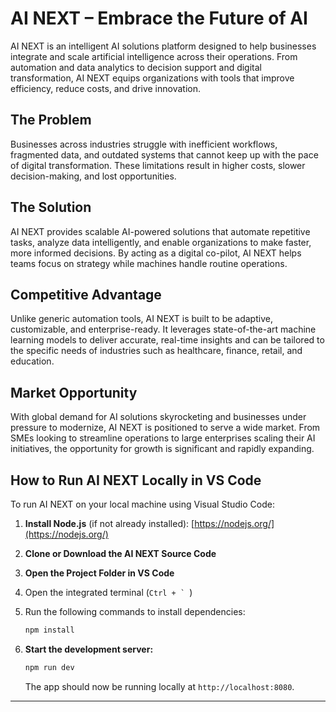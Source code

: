 # **AI NEXT – Embrace the Future of AI**

AI NEXT is an intelligent AI solutions platform designed to help businesses integrate and scale artificial intelligence across their operations. From automation and data analytics to decision support and digital transformation, AI NEXT equips organizations with tools that improve efficiency, reduce costs, and drive innovation.

## **The Problem**

Businesses across industries struggle with inefficient workflows, fragmented data, and outdated systems that cannot keep up with the pace of digital transformation. These limitations result in higher costs, slower decision-making, and lost opportunities.

## **The Solution**

AI NEXT provides scalable AI-powered solutions that automate repetitive tasks, analyze data intelligently, and enable organizations to make faster, more informed decisions. By acting as a digital co-pilot, AI NEXT helps teams focus on strategy while machines handle routine operations.

## **Competitive Advantage**

Unlike generic automation tools, AI NEXT is built to be adaptive, customizable, and enterprise-ready. It leverages state-of-the-art machine learning models to deliver accurate, real-time insights and can be tailored to the specific needs of industries such as healthcare, finance, retail, and education.

## **Market Opportunity**

With global demand for AI solutions skyrocketing and businesses under pressure to modernize, AI NEXT is positioned to serve a wide market. From SMEs looking to streamline operations to large enterprises scaling their AI initiatives, the opportunity for growth is significant and rapidly expanding.

## **How to Run AI NEXT Locally in VS Code**

To run AI NEXT on your local machine using Visual Studio Code:

1. **Install Node.js** (if not already installed):
   [https://nodejs.org/](https://nodejs.org/)

2. **Clone or Download the AI NEXT Source Code**

3. **Open the Project Folder in VS Code**

4. Open the integrated terminal (``Ctrl + ` ``)

5. Run the following commands to install dependencies:

   ```bash
   npm install
   ```

6. **Start the development server:**

   ```bash
   npm run dev
   ```

   The app should now be running locally at `http://localhost:8080`.

---
